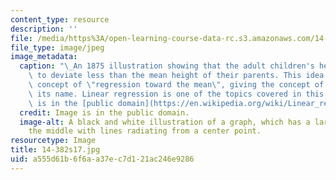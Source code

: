 ```yaml
---
content_type: resource
description: ''
file: /media/https%3A/open-learning-course-data-rc.s3.amazonaws.com/14-382-econometrics-spring-2017/a555d61b6f6aa37ec7d121ac246e9286_14-382s17.jpg
file_type: image/jpeg
image_metadata:
  caption: "\_An 1875 illustration showing that the adult children's heights tended\
    \ to deviate less than the mean height of their parents. This idea suggested the\
    \ concept of \"regression toward the mean\", giving the concept of regression\
    \ its name. Linear regression is one of the topics covered in this course. (Image\
    \ is in the [public domain](https://en.wikipedia.org/wiki/Linear_regression#/media/File:Galton%27s_correlation_diagram_1875.jpg).)"
  credit: Image is in the public domain.
  image-alt: A black and white illustration of a graph, which has a large circle in
    the middle with lines radiating from a center point.
resourcetype: Image
title: 14-382s17.jpg
uid: a555d61b-6f6a-a37e-c7d1-21ac246e9286
---
```

